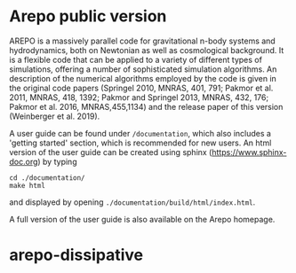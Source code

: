 Arepo public version
====================

AREPO is a massively parallel code for gravitational n-body 
systems and hydrodynamics, both on Newtonian as well as 
cosmological background. It is a flexible code that can be 
applied to a variety of different types of simulations, offering 
a number of sophisticated simulation algorithms. An description 
of the numerical algorithms employed by the code is given in the 
original code papers (Springel 2010, MNRAS, 401, 791; 
Pakmor et al. 2011, MNRAS, 418, 1392; Pakmor and Springel 2013, 
MNRAS, 432, 176; Pakmor et al. 2016, MNRAS,455,1134) and the 
release paper of this version (Weinberger et al. 2019). 

A user guide can be found under `/documentation`, which also 
includes a 'getting started' section, which is recommended for 
new users. An html version of the user guide can be created using
sphinx (https://www.sphinx-doc.org) by typing

    cd ./documentation/
    make html
    
and displayed by opening `./documentation/build/html/index.html`.

A full version of the user guide is also available on the Arepo 
homepage.
# arepo-dissipative

